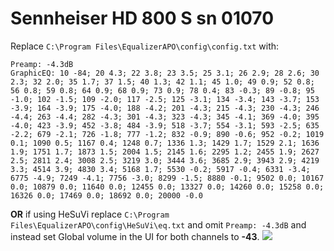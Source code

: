 # Sennheiser HD 800 S sn 01070
Replace `C:\Program Files\EqualizerAPO\config\config.txt` with:
```
Preamp: -4.3dB
GraphicEQ: 10 -84; 20 4.3; 22 3.8; 23 3.5; 25 3.1; 26 2.9; 28 2.6; 30 2.3; 32 2.0; 35 1.7; 37 1.5; 40 1.3; 42 1.1; 45 1.0; 49 0.9; 52 0.8; 56 0.8; 59 0.8; 64 0.9; 68 0.9; 73 0.9; 78 0.4; 83 -0.3; 89 -0.8; 95 -1.0; 102 -1.5; 109 -2.0; 117 -2.5; 125 -3.1; 134 -3.4; 143 -3.7; 153 -3.9; 164 -3.9; 175 -4.0; 188 -4.2; 201 -4.3; 215 -4.3; 230 -4.3; 246 -4.4; 263 -4.4; 282 -4.3; 301 -4.3; 323 -4.3; 345 -4.1; 369 -4.0; 395 -4.0; 423 -3.9; 452 -3.8; 484 -3.9; 518 -3.7; 554 -3.1; 593 -2.5; 635 -2.2; 679 -2.1; 726 -1.8; 777 -1.2; 832 -0.9; 890 -0.6; 952 -0.2; 1019 0.1; 1090 0.5; 1167 0.4; 1248 0.7; 1336 1.3; 1429 1.7; 1529 2.1; 1636 1.9; 1751 1.7; 1873 1.5; 2004 1.5; 2145 1.6; 2295 1.2; 2455 1.9; 2627 2.5; 2811 2.4; 3008 2.5; 3219 3.0; 3444 3.6; 3685 2.9; 3943 2.9; 4219 3.3; 4514 3.9; 4830 3.4; 5168 1.7; 5530 -0.2; 5917 -0.4; 6331 -3.4; 6775 -4.9; 7249 -4.1; 7756 -3.0; 8299 -1.5; 8880 -0.1; 9502 0.0; 10167 0.0; 10879 0.0; 11640 0.0; 12455 0.0; 13327 0.0; 14260 0.0; 15258 0.0; 16326 0.0; 17469 0.0; 18692 0.0; 20000 -0.0
```
**OR** if using HeSuVi replace `C:\Program Files\EqualizerAPO\config\HeSuVi\eq.txt` and omit `Preamp: -4.3dB` and instead set Global volume in the UI for both channels to **-43**.
![](https://raw.githubusercontent.com/jaakkopasanen/AutoEq/master/results/Innerfidelity%202017/innerfidelity/onear/Sennheiser%20HD%20800%20S%20sn%2001070/Sennheiser%20HD%20800%20S%20sn%2001070.png)